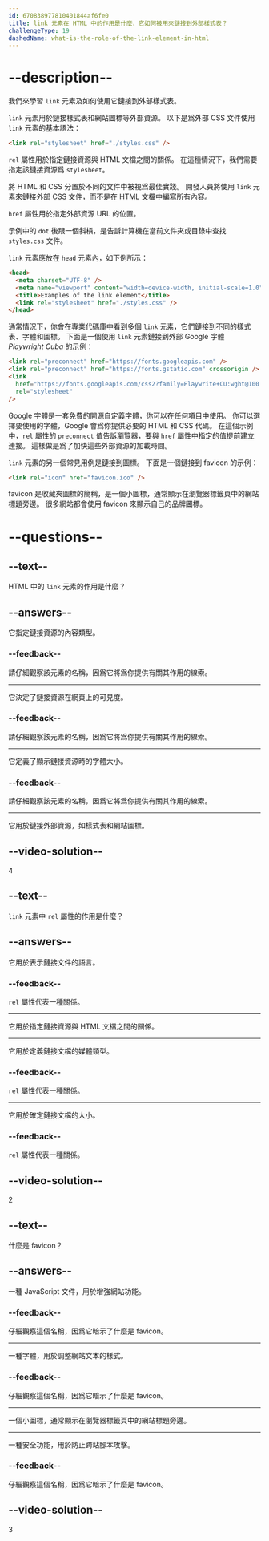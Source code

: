 ```yaml
---
id: 670838977810401844af6fe0
title: link 元素在 HTML 中的作用是什麼，它如何被用來鏈接到外部樣式表？
challengeType: 19
dashedName: what-is-the-role-of-the-link-element-in-html
---
```


# --description--

我們來學習 `link` 元素及如何使用它鏈接到外部樣式表。

`link` 元素用於鏈接樣式表和網站圖標等外部資源。 以下是爲外部 CSS 文件使用 `link` 元素的基本語法：

```html
<link rel="stylesheet" href="./styles.css" />
```

`rel` 屬性用於指定鏈接資源與 HTML 文檔之間的關係。 在這種情況下，我們需要指定該鏈接資源爲 `stylesheet`。

將 HTML 和 CSS 分置於不同的文件中被視爲最佳實踐。 開發人員將使用 `link` 元素來鏈接外部 CSS 文件，而不是在 HTML 文檔中編寫所有內容。

`href` 屬性用於指定外部資源 URL 的位置。

示例中的 `dot` 後跟一個斜槓，是告訴計算機在當前文件夾或目錄中查找 `styles.css` 文件。

`link` 元素應放在 `head` 元素內，如下例所示：

```html
<head>
  <meta charset="UTF-8" />
  <meta name="viewport" content="width=device-width, initial-scale=1.0" />
  <title>Examples of the link element</title>
  <link rel="stylesheet" href="./styles.css" />
</head>
```

通常情況下，你會在專業代碼庫中看到多個 `link` 元素，它們鏈接到不同的樣式表、字體和圖標。 下面是一個使用 `link` 元素鏈接到外部 Google 字體 *Playwright Cuba* 的示例：

```html
<link rel="preconnect" href="https://fonts.googleapis.com" />
<link rel="preconnect" href="https://fonts.gstatic.com" crossorigin />
<link
  href="https://fonts.googleapis.com/css2?family=Playwrite+CU:wght@100..400&display=swap"
  rel="stylesheet"
/>
```

Google 字體是一套免費的開源自定義字體，你可以在任何項目中使用。 你可以選擇要使用的字體，Google 會爲你提供必要的 HTML 和 CSS 代碼。 在這個示例中，`rel` 屬性的 `preconnect` 值告訴瀏覽器，要與 `href` 屬性中指定的值提前建立連接。 這樣做是爲了加快這些外部資源的加載時間。

`link` 元素的另一個常見用例是鏈接到圖標。 下面是一個鏈接到 favicon 的示例：

```html
<link rel="icon" href="favicon.ico" />
```

favicon 是收藏夾圖標的簡稱，是一個小圖標，通常顯示在瀏覽器標籤頁中的網站標題旁邊。 很多網站都會使用 favicon 來顯示自己的品牌圖標。

# --questions--

## --text--

HTML 中的 `link` 元素的作用是什麼？

## --answers--

它指定鏈接資源的內容類型。

### --feedback--

請仔細觀察該元素的名稱，因爲它將爲你提供有關其作用的線索。

---

它決定了鏈接資源在網頁上的可見度。

### --feedback--

請仔細觀察該元素的名稱，因爲它將爲你提供有關其作用的線索。

---

它定義了顯示鏈接資源時的字體大小。

### --feedback--

請仔細觀察該元素的名稱，因爲它將爲你提供有關其作用的線索。

---

它用於鏈接外部資源，如樣式表和網站圖標。

## --video-solution--

4

## --text--

`link` 元素中 `rel` 屬性的作用是什麼？

## --answers--

它用於表示鏈接文件的語言。

### --feedback--

`rel` 屬性代表一種關係。

---

它用於指定鏈接資源與 HTML 文檔之間的關係。

---

它用於定義鏈接文檔的媒體類型。

### --feedback--

`rel` 屬性代表一種關係。

---

它用於確定鏈接文檔的大小。

### --feedback--

`rel` 屬性代表一種關係。

## --video-solution--

2

## --text--

什麼是 favicon？

## --answers--

一種 JavaScript 文件，用於增強網站功能。

### --feedback--

仔細觀察這個名稱，因爲它暗示了什麼是 favicon。

---

一種字體，用於調整網站文本的樣式。

### --feedback--

仔細觀察這個名稱，因爲它暗示了什麼是 favicon。

---

一個小圖標，通常顯示在瀏覽器標籤頁中的網站標題旁邊。

---

一種安全功能，用於防止跨站腳本攻擊。

### --feedback--

仔細觀察這個名稱，因爲它暗示了什麼是 favicon。

## --video-solution--

3
